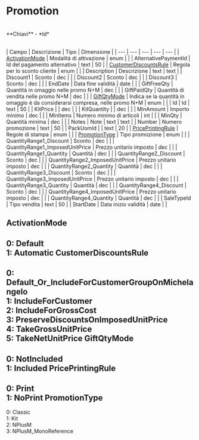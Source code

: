 # Promotion

<br>
**Chiavi**
- *Id*
<br><br>

| Campo | Descrizione | Tipo | Dimensione | 
| --- | --- | --- | --- | --- |
| [ActivationMode](#activationmode) | Modalità di attivazione | enum |  |
| AlternativePaymentId | Id del pagamento alternativo | text | 50 |
| [CustomerDiscountsRule](#customerdiscountsrule) | Regola per lo sconto cliente | enum |  |
| Description | Descrizione | text | text |
| Discount1 | Sconto | dec |  |
| Discount2 | Sconto | dec |  |
| Discount3 | Sconto | dec |  |
| EndDate | Data fine validità | date |  |
| GiftFreeQty | Quantità in omaggio nelle promo N+M | dec |  |
| GiftPaidQty | Quantità di vendita nelle promo N+M | dec |  |
| [GiftQtyMode](#giftqtymode) | Indica se la quantità in omaggio è da considerarsi compresa, nelle promo N+M | enum |  |
| Id | Id | text | 50 |
| KitPrice |  | dec |  |
| KitQuantity |  | dec |  |
| MinAmount | Importo minimo | dec |  |
| MinItems | Numero minimo di articoli | int |  |
| MinQty | Quantità minima | dec |  |
| Notes | Note | text | text |
| Number | Numero promozione | text | 50 |
| PackUomId |  | text | 20 |
| [PricePrintingRule](#priceprintingrule) | Regole di stampa | enum |  |
| [PromotionType](#promotiontype) | Tipo promozione | enum |  |
| QuantityRange1_Discount | Sconto | dec |  |
| QuantityRange1_ImposedUnitPrice | Prezzo unitario imposto | dec |  |
| QuantityRange1_Quantity | Quantità | dec |  |
| QuantityRange2_Discount | Sconto | dec |  |
| QuantityRange2_ImposedUnitPrice | Prezzo unitario imposto | dec |  |
| QuantityRange2_Quantity | Quantità | dec |  |
| QuantityRange3_Discount | Sconto | dec |  |
| QuantityRange3_ImposedUnitPrice | Prezzo unitario imposto | dec |  |
| QuantityRange3_Quantity | Quantità | dec |  |
| QuantityRange4_Discount | Sconto | dec |  |
| QuantityRange4_ImposedUnitPrice | Prezzo unitario imposto | dec |  |
| QuantityRange4_Quantity | Quantità | dec |  |
| SaleTypeId | Tipo vendita | text | 50 |
| StartDate | Data inizio validità | date |  |

ActivationMode
---
0: Default<br>1: Automatic
CustomerDiscountsRule
---
0: Default_Or_IncludeForCustomerGroupOnMichelangelo<br>1: IncludeForCustomer<br>2: IncludeForGrossCost<br>3: PreserveDiscountsOnImposedUnitPrice<br>4: TakeGrossUnitPrice<br>5: TakeNetUnitPrice
GiftQtyMode
---
0: NotIncluded<br>1: Included
PricePrintingRule
---
0: Print<br>1: NoPrint
PromotionType
---
0: Classic<br>1: Kit<br>2: NPlusM<br>3: NPlusM_MonoReference

